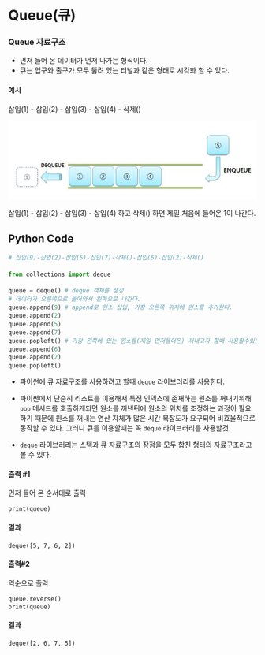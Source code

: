# Queue(큐)

### Queue 자료구조

- 먼저 들어 온 데이터가 먼저 나가는 형식이다.
- 큐는 입구와 출구가 모두 뚫려 있는 터널과 같은 형태로 시각화 할 수 있다.



#### 예시

삽입(1) - 삽입(2) - 삽입(3) - 삽입(4) - 삭제() 

<img src="Queue.assets/queue pic.png" alt="queue pic" style="zoom:67%;" />

삽입(1) - 삽입(2) - 삽입(3) - 삽입(4) 하고 삭제() 하면 제일 처음에 들어온 1이 나간다.





## Python Code

```python
# 삽입(9)-삽입(2)-삽입(5)-삽입(7)-삭제()-삽입(6)-삽입(2)-삭제()

from collections import deque

queue = deque() # deque 객체를 생성
# 데이터가 오른쪽으로 들어와서 왼쪽으로 나간다.
queue.append(9) # append로 원소 삽입, 가장 오른쪽 위치에 원소를 추가한다.
queue.append(2)
queue.append(5)
queue.append(7)
queue.popleft() # 가장 왼쪽에 있는 원소를(제일 먼저들어온) 꺼내고자 할때 사용할수있는 메소드.
queue.append(6)
queue.append(2)
queue.popleft()
```

-  파이썬에 큐 자료구조를 사용하려고 할때 `deque` 라이브러리를 사용한다.

- 파이썬에서 단순히 리스트를 이용해서 특정 인덱스에 존재하는 원소를 꺼내기위해 `pop` 메서드를 호출하게되면 원소를 꺼낸뒤에 원소의 위치를 조정하는 과정이 필요하기 때문에 원소를 꺼내는 연산 자체가 많은 시간 복잡도가 요구되어 비효율적으로 동작할 수 있다. 그러니 큐를 이용할때는 꼭 `deque` 라이브러리를 사용할것.

- `deque` 라이브러리는 스택과 큐 자료구조의 장점을 모두 합친 형태의 자료구조라고 볼 수 있다.

  

#### 출력 #1

먼저 들어 온 순서대로 출력

```
print(queue)
```

#### 결과

```
deque([5, 7, 6, 2])
```



#### 출력#2

역순으로 출력

```
queue.reverse()
print(queue)
```

#### 결과

```
deque([2, 6, 7, 5])
```

